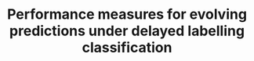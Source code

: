 ---
layout: publication
authors: 'M. Grzenda, H. M. Gomes, and A. Bifet'
title: 'Performance measures for evolving predictions under delayed labelling classification'
year: '2020'
conference: 'International Joint Conference on Neural Networks'
---